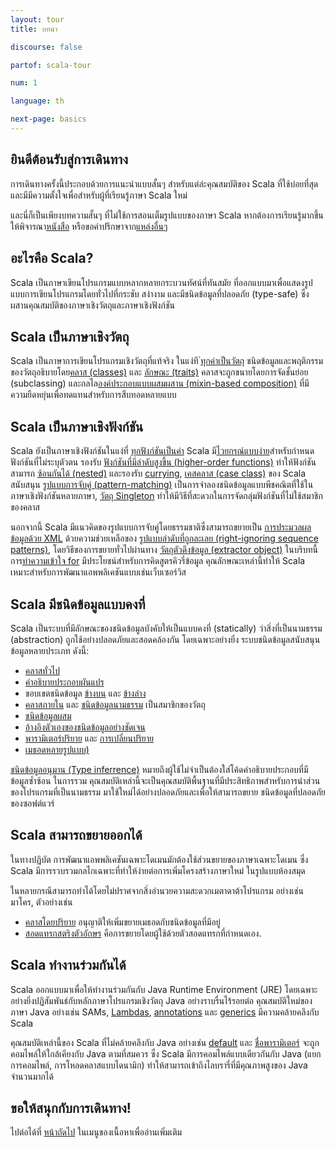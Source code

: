 ```yaml
---
layout: tour
title: บทนำ

discourse: false

partof: scala-tour

num: 1

language: th

next-page: basics
---
```


## ยินดีต้อนรับสู่การเดินทาง
การเดินทางครั้งนี้ประกอบด้วยการแนะนำแบบสั้นๆ สำหรับแต่ล่ะคุณสมบัติของ Scala ที่ใช้บ่อยที่สุด และมีมีความตั้งใจเพื่อสำหรับผู้ที่เรียนรู้ภาษา Scala ใหม่

และนี่ก็เป็นเพียงบทความสั้นๆ ที่ไม่ใช้การสอนเต็มรูปแบบของภาษา Scala หากต้องการเรียนรู้มากขึ้นให้พิจารณา[หนังสือ](/books.html) หรือขอคำปรึกษาจาก[แหล่งอื่นๆ](/learn.html)

## อะไรคือ Scala?
 Scala เป็นภาษาเขียนโปรแกรมแบบหลากหลายกระบวนทัศน์ที่ทันสมัย ที่ออกแบบมาเพื่อแสดงรูปแบบการเขียนโปรแกรมโดยทั่วไปที่กระชับ สง่างาม และมีชนิดข้อมูลที่ปลอดภัย (type-safe) ซึ่งผสานคุณสมบัติของภาษาเชิงวัตถุและภาษาเชิงฟังก์ชัน

## Scala เป็นภาษาเชิงวัตถุ ##
Scala เป็นภาษาการเขียนโปรแกรมเชิงวัตถุที่แท้จริง ในแง่ที [่ทุกค่าเป็นวัตถุ](unified-types.html) ชนิดข้อมูลและพฤติกรรมของวัตถุอธิบายโดย[คลาส (classes)](classes.html) และ [ลักษณะ (traits)](traits.html) คลาสจะถูกขนายโดยการจัดชั้นย่อย (subclassing) และกลไล[องค์ประกอบแบบผสมผสาน (mixin-based composition)](mixin-class-composition.html) ที่มีความยืดหยุ่นเพื่อทดแทนสำหรับการสืบทอดหลายแบบ

## Scala เป็นภาษาเชิงฟังก์ชัน ##
Scala ยังเป็นภาษาเชิงฟังก์ชันในแง่ที่ [ทุกฟังก์ชันเป็นค่า](unified-types.html)  Scala มี[ไวยกรณ์แบบง่าย](basics.html#functions)สำหรับกำหนดฟังก์ชันที่ไม่ระบุตัวตน รองรับ [ฟังก์ชันที่มีลำดับสูงขึ้น (higher-order functions)](higher-order-functions.html) ทำให้ฟังก์ชันสามารถ [ซ้อนกันได้ (nested)](nested-functions.html) และรองรับ [currying](multiple-parameter-lists.html), [เคสคลาส (case class)](case-classes.html) ของ Scala สนับสนุน [รูปแบบการจับคู่ (pattern-matching)](pattern-matching.html) เป็นการจำลองชนิดข้อมูลแบบพีชคณิตที่ใช้ในภาษาเชิงฟังก์ชันหลายภาษา, [วัตถุ Singleton](singleton-objects.html) ทำให้มีวิธีที่สะดวกในการจัดกลุ่มฟังก์ชันที่ไม่ใช้สมาชิกของคลาส

นอกจากนี้ Scala มีแนวคิดของรูปแบบการจับคู่โดยธรรมชาติซึ่งสามารถขยายเป็น [การประมวลผลข้อมูลด้วย XML](https://github.com/scala/scala-xml/wiki/XML-Processing) ด้วยความช่วยเหลือของ [รูปแบบลำดับที่ถูกละเลย (right-ignoring sequence patterns)](regular-expression-patterns.html), โดยวิธีของการขยายทั่วไปผ่านทาง [วัตถุตัวดึงข้อมูล (extractor object)](extractor-objects.html) ในบริบทนี้ การ[ทำความเข้าใจ for](for-comprehensions.html) มีประโยชน์สำหรับการคิดสูตรคิวรี่ข้อมูล คุณลักษณะเหล่านี้ทำให้ Scala เหมาะสำหรับการพัฒนาแอพพลิเคชันแบบเช่นเว็บเซอร์วิส

## Scala มีชนิดข้อมูลแบบคงที่ ##
Scala เป็นระบบที่มีลักษณะของชนิดข้อมูลบังคับให้เป็นแบบคงที่ (statically) ว่าสิ่งที่เป็นนามธรรม (abstraction) ถูกใช้อย่างปลอดภัยและสอดคล้องกัน โดยเฉพาะอย่างยิ่ง ระบบชนิดข้อมูลสนับสนุนข้อมูลหลายประเภท ดังนี้:

* [คลาสทั่วไป](generic-classes.html)
* [คำอธิบายประกอบผันแปร](variances.html)
* ขอบเขตชนิดข้อมูล [ข้างบน](upper-type-bounds.html) และ [ข้างล่าง](lower-type-bounds.html)
* [คลาสภายใน](inner-classes.html) และ [ชนิดข้อมูลนามธรรม](abstract-types.html) เป็นสมาชิกของวัตถุ
* [ชนิดข้อมูลผสม](compound-types.html)
* [อ้างอิงตัวเองของชนิดข้อมูลอย่างชัดเจน](self-types.html)
* [พารามิเตอร์ปริยาย](implicit-parameters.html) และ [การเปลี่ยนปริยาย](implicit-conversions.html)
* [เมธอดหลายรูปแบบ)](polymorphic-methods.html)

[ชนิดข้อมูลอนุมาน (Type inferrence)](type-inference.html) หมายถึงผู้ใช้ไม่จำเป็นต้องใส่โค้ดคำอธิบายประกอบที่มีข้อมูลซ้ำซ้อน ในการรวม คุณสมบัติเหล่านี้จะเป็นคุณสมบัติพื้นฐานที่มีประสิทธิภาพสำหรับการนำส่วนของโปรแกรมที่เป็นนามธรรม มาใช้ใหม่ได้อย่างปลอดภัยและเพื่อให้สามารถขยาย ชนิดข้อมูลที่ปลอดภัยของซอฟต์แวร์

## Scala สามารถขยายออกได้ ##

ในทางปฏิบัต การพัฒนาแอพพลิเคชันเฉพาะโดเมนมักต้องใช้ส่วนขยายของภาษาเฉพาะโดเมน ซึ่ง Scala มีการรวบรวมกลไกเฉพาะที่ทำให้ง่ายต่อการเพิ่มโครงสร้างภาษาใหม่ ในรูปแบบห้องสมุด

ในหลายกรณีสามารถทำได้โดยไม่ปราศจากสิ่งอำนวยความสะดวกเมตาดาต้าโปรแกรม อย่างเช่น มาโคร, ตัวอย่างเช่น

* [คลาสโดยปริยาย](http://docs.scala-lang.org/overviews/core/implicit-classes.html) อนุญาติให้เพิ่มขยายเมธอดกับชนิดข้อมูลที่มีอยู่
* [สอดแทรกสตริงตัวอักษร](/overviews/core/string-interpolation.html) คือการขยายโดยผู้ใช้ด้วยตัวสอดแทรกที่กำหนดเอง.

## Scala ทำงานร่วมกันได้

Scala ออกแบบมาเพื่อให้ทำงานร่วมกันกับ Java Runtime Environment (JRE) โดยเฉพาะอย่างยิ่งปฏิสัมพันธ์กับหลักภาษาโปรแกรมเชิงวัตถุ Java อย่างราบรื่นไร้รอยต่อ คุณสมบัติใหม่ของภาษา Java อย่างเช่น SAMs, [Lambdas](higher-order-functions.html), [annotations](annotations.html) และ [generics](generic-classes.html) มีความคล้ายคลึงกับ Scala

คุณสมบัติเหล่านี้ของ Scala ที่ไม่คล้ายคลึงกับ Java อย่างเช่น [default](default-parameter-values.html) และ [ชื่อพารามิเตอร์](named-arguments.html) จะถูกคอมไพล์ให้ใกล้เคียงกับ Java ตามที่สมควร ซึ่ง Scala มีการคอมไพล์แบบเดียวกันกับ Java (แยกการคอมไพล์, การโหลดคลาสแบบไดนามิก) ทำให้สามารถเข้าถึงไลบรารี่ที่มีคุณภาพสูงของ Java จำนวนมากได้

## ขอให้สนุกกับการเดินทาง!

ไปต่อได้ที่ [หน้าถัดไป](basics.html) ในเมนูของเนื้อหาเพื่ออ่านเพิ่มเติม
